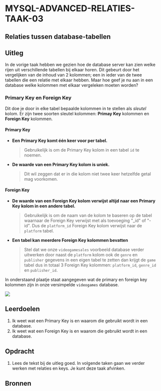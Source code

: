 # MYSQL-ADVANCED-RELATIES-TAAK-03

## Relaties tussen database-tabellen

## Uitleg

In de vorige taak hebben we gezien hoe de database server kan zien welke rijen uit verschillende tabellen bij elkaar horen. Dit gebeurt door het vergelijken van de inhoud van 2 kolommen; een in ieder van de twee tabellen die een relatie met elkaar hebben. Maar hoe geef je nu aan in een database welke kolommen met elkaar vergeleken moeten worden?

### Primary Key en Foreign Key

Dit doe je door in elke tabel bepaalde kolommen in te stellen als *sleutel* kolom. Er zijn twee soorten sleutel kolommen: **Primay Key** kolommen en **Foreign Key** kolommen.

#### Primary Key

- **Een Primary Key komt één keer voor per tabel.**
  > Gebruikelijk is om de Primary Key kolom in een tabel `id` te noemen.
- **De waarde van een Primary Key kolom is uniek.**
  > Dit wil zeggen dat er in die kolom niet twee keer hetzelfde getal mag voorkomen.

#### Foreign Key

- **De waarde van een Foreign Key kolom verwijst altijd naar een Primary Key kolom in een andere tabel.**
  > Gebruikelijk is om de naam van de kolom te baseren op de tabel waarnaar de Foreign Key verwijst met als toevoeging "_id" of "-id". Dus de `platform_id` Foreign Key kolom verwijst naar de `platform` tabel.
- **Een tabel kan meerdere Foreign Key kolommen bevatten**
  > Stel dat we onze `videogamesales` voorbeeld database verder uitwerken door naast de `platform` kolom ook de `genre` en `publisher` gegevens in een eigen tabel te zetten dan krijgt de `game` tabel dus in totaal 3 Foreign Key kolommen: `platform_id`, `genre_id` en `publisher_id`.

In onderstaand plaatje staat aangegeven wat de primary en foreign key kolommen zijn in onze versimpelde `videogames` database.

![](img/games-table-keys.jpg)

## Leerdoelen

1. Ik weet wat een Primary Key is en waarom die gebruikt wordt in een database.
2. Ik weet wat een Foreign Key is en waarom die gebruikt wordt in een database.

## Opdracht

1. Lees de tekst bij de uitleg goed. In volgende taken gaan we verder werken met relaties en keys. Je kunt deze taak afvinken.

## Bronnen

